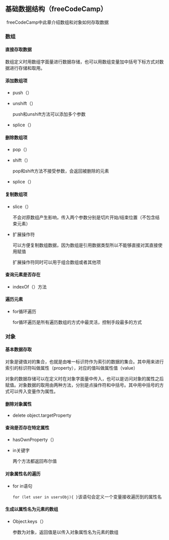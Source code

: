 ## 基础数据结构（freeCodeCamp）

​	freeCodeCamp中此章介绍数组和对象如何存取数据

### 数组

#### 直接存取数据

​	数组定义时用数组字面量进行数据存储，也可以用数组变量加中括号下标方式对数据进行存储和取用。

#### 添加数组项

- push（）

- unshift（）

  push和unshift方法可以添加多个参数

- splice（）

#### 删除数组项

- pop（）

- shift（）

  pop和shift方法不接受参数，会返回被删除的元素

- splice（）

#### 复制数组项

- slice（）

  不会对原数组产生影响，传入两个参数分别是切片开始/结束位置（不包含结束元素）

- 扩展操作符

  可以方便复制数组数据，因为数组是引用数据类型所以不能够直接对其直接使用赋值

  扩展操作符同时可以用于组合数组或者其他项

#### 查询元素是否存在

- indexOf（）方法

#### 遍历元素

- for循环遍历

  for循环遍历是所有遍历数组的方式中最灵活，控制手段最多的方式



### 对象

#### 基本数据存取

​	对象是键值对的集合，也就是由唯一标识符作为索引的数据的集合。其中用来进行索引的标识符叫做属性（property），对应的值叫做属性值（value）

​	对象的数据存储可以在定义时在对象字面量中传入，也可以是访问对象的属性之后赋值。对象数据的取用由两种方法，分别是点操作符和中括号。其中用中括号的方式可以传入变量作为属性。

#### 删除对象属性

- delete object.targetProperty

#### 查询是否存在特定属性

- hasOwnProperty（）

- in关键字

  两个方法都返回布尔值

#### 对象属性名的遍历

- for in语句

  `for (let user in usersObj){ }`该语句会定义一个变量接收遍历到的属性名

#### 生成以属性名为元素的数组

- Object.keys（）

  参数为对象，返回值是以传入对象属性名为元素的数组